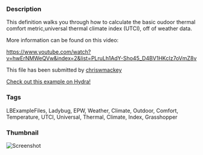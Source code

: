 ### Description 
This definition walks you through how to calculate the basic oudoor thermal comfort metric,universal thermal climate index (UTCI), off of weather data.
More information can be found on this video:
https://www.youtube.com/watch?v=hwErNMWeQVw&index=2&list=PLruLh1AdY-Sho45_D4BV1HKcIz7oVmZ8v

This file has been submitted by [chriswmackey](https://github.com/chriswmackey)

[Check out this example on Hydra!](http://hydrashare.github.io/hydra/viewer?owner=chriswmackey&fork=hydra_2&id=Outdoor_Comfort_Basics)
### Tags 
LBExampleFiles, Ladybug, EPW, Weather, Climate, Outdoor, Comfort, Temperature, UTCI, Universal, Thermal, Climate, Index, Grasshopper
### Thumbnail 
![Screenshot](https://raw.githubusercontent.com/chriswmackey/hydra/master/Outdoor_Comfort_Basics/thumbnail.png)
